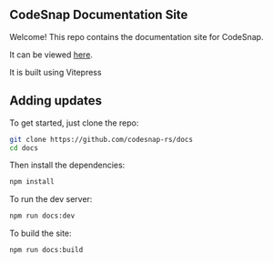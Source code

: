 ## CodeSnap Documentation Site

Welcome! This repo contains the documentation site for CodeSnap.

It can be viewed [here](https://codesnap-rs.github.io/docs/).

It is built using Vitepress

## Adding updates
To get started, just clone the repo:
```bash
git clone https://github.com/codesnap-rs/docs
cd docs
```

Then install the dependencies:
```bash
npm install
```

To run the dev server:
```bash
npm run docs:dev
```

To build the site:
```bash
npm run docs:build
```